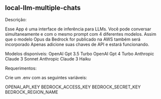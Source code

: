 ## local-llm-multiple-chats

Descrição:

Esse App é uma interface de inferência para LLMs. 
Você pode conversar simultaneamente e com o mesmo prompt com 4 diferentes modelos. 
Assim que o modelo Opus da Bedrock for publicado na AWS também será incorporado
Apenas adicione suas chaves de API e estará funcionando.


Modelos disponíveis:
OpenAI Gpt 3.5 Turbo
OpenAI Gpt 4 Turbo
Anthropic Claude 3 Sonnet
Anthropic Claude 3 Haiku

Requerimentos:

Crie um .env com as seguintes variáveis:

OPENAI_API_KEY
BEDROCK_ACCESS_KEY
BEDROCK_SECRET_KEY
BEDROCK_REGION_NAME